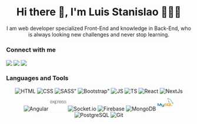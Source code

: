 <h1 align="center">Hi there 👋, I'm Luis Stanislao 👨🏻‍💻</h1>
<p align="center">I am web developer specialized Front-End and knowledge in Back-End, who is always looking new challenges and never stop learning.</h1>

### Connect with me
<a href="https://www.linkedin.com/in/luis-stanislao-70248817b/" target="blank"><img align="center" src="https://img.icons8.com/color/32/000000/linkedin.png"  width="40" /></a>
<a href="https://www.instagram.com/luis_stanislao" target="blank"><img align="center" src="https://img.icons8.com/fluency/48/000000/instagram-new.png"  width="40" /></a>
<a href="https://www.instagram.com/luis_stanislao" target="blank"><img align="center" src="https://img.icons8.com/external-prettycons-flat-prettycons/47/000000/external-web-page-web-and-seo-prettycons-flat-prettycons.png"  width="35" /></a>


### Languages and Tools
<div style="text-align:center">
<img alt="HTML" title="HTML" width="45px" src="https://lenguajehtml.com/assets/logo.svg" />
<img  alt="CSS" title="CSS" width="45px" src="https://tecnologiaenvivo.com/wp-content/uploads/2014/01/CSS3-Logo-3.png" />
<img alt=SASS" title="SASS" width="45px" src="https://cdn.freelogovectors.net/wp-content/uploads/2019/02/sass-logo.png" />
<img alt=Bootstrap" title="Bootstrap" width="45px" src="https://iconape.com/wp-content/files/vp/370638/svg/bootstrap-logo-icon-png-svg.png" />
                                                                                                                       
<img  alt="JS" title="JS" width="45px" src="https://user-images.githubusercontent.com/61010275/156266165-77e90993-31d1-4861-b8a2-eca162584297.png" />
<img alt="TS" title="TS" width="45px" src="https://user-images.githubusercontent.com/61010275/156266269-609b3f7b-dfed-4d02-855f-72ba62abf505.png" />
<img alt="React" title="React" width="45px" src="https://user-images.githubusercontent.com/61010275/156266326-40c0d37b-3aad-491b-90d7-af845a92710b.png" />
<img  alt="NextJs" width="45"  src="https://cdn.worldvectorlogo.com/logos/nextjs-2.svg" />
<img alt="Angular" title="Angular" width="45px" src="https://upload.wikimedia.org/wikipedia/commons/thumb/c/cf/Angular_full_color_logo.svg/250px-Angular_full_color_logo.svg.png" />
<img alt="Express" title="Express" width="45px" src="https://raw.githubusercontent.com/devicons/devicon/master/icons/express/express-original-wordmark.svg" />
<img alt="Socket.io" title="Socket.io" width="45px" src="https://user-images.githubusercontent.com/61010275/156266760-e33e5f60-fd06-424b-af4a-d7f3b33f6e39.png" />
<img alt="Firebase" title="Firebase" width="45px" src="https://www.vectorlogo.zone/logos/firebase/firebase-icon.svg" />
<img alt="MongoDB" title="MongoDb" width="45px" src="https://cdn.worldvectorlogo.com/logos/mongodb-icon-1.svg" />
<img alt="MySQL" title="MySQL" width="45px" src="https://raw.githubusercontent.com/devicons/devicon/master/icons/mysql/mysql-original-wordmark.svg" />
<img alt="PostgreSQL" title="PostgreSQL" width="45px" src="https://user-images.githubusercontent.com/61010275/156266890-7098890f-94e9-4d1e-870d-9715f744c8de.png" />
<img alt="Git" title=Git" width="45px" src="https://user-images.githubusercontent.com/61010275/156268989-098b1e8c-4ecb-4e44-8a3f-b13e1528661d.png" />


                                                                                                      
</div>





<!--
**Lstanislao/Lstanislao** is a ✨ _special_ ✨ repository because its `README.md` (this file) appears on your GitHub profile.

Here are some ideas to get you started:

- 🔭 I’m currently working on ...
- 🌱 I’m currently learning ...
- 👯 I’m looking to collaborate on ...
- 🤔 I’m looking for help with ...
- 💬 Ask me about ...
- 📫 How to reach me: ...
- 😄 Pronouns: ...
- ⚡ Fun fact: ...
-->
